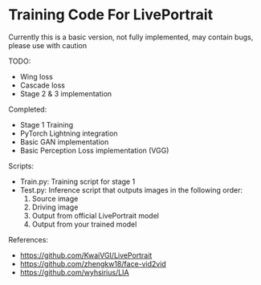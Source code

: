 # Training Code For LivePortrait

Currently this is a basic version, not fully implemented, may contain bugs, please use with caution

TODO:
- Wing loss
- Cascade loss
- Stage 2 & 3 implementation

Completed:
- Stage 1 Training
- PyTorch Lightning integration
- Basic GAN implementation 
- Basic Perception Loss implementation (VGG)


Scripts:
- Train.py: Training script for stage 1
- Test.py: Inference script that outputs images in the following order:
  1. Source image
  2. Driving image
  3. Output from official LivePortrait model
  4. Output from your trained model

References:
- https://github.com/KwaiVGI/LivePortrait
- https://github.com/zhengkw18/face-vid2vid
- https://github.com/wyhsirius/LIA
